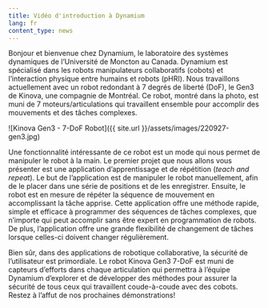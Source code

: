 ```yaml
---
title: Vidéo d'introduction à Dynamium
lang: fr
content_type: news
---
```



Bonjour et bienvenue chez Dynamium, le laboratoire des systèmes dynamiques de l’Université de Moncton au Canada. Dynamium est spécialisé dans les robots manipulateurs collaboratifs (cobots) et l’interaction physique entre humains et robots (pHRI). Nous travaillons actuellement avec un robot redondant à 7 degrés de liberté (DoF), le Gen3 de Kinova, une compagnie de Montréal. Ce robot, montré dans la photo, est muni de 7 moteurs/articulations qui travaillent ensemble pour accomplir des mouvements et des tâches complexes. 

![Kinova Gen3 - 7-DoF Robot]({{ site.url }}/assets/images/220927-gen3.jpg)

Une fonctionnalité intéressante de ce robot est un mode qui nous permet de manipuler le robot à la main. Le premier projet que nous allons vous présenter est une application d’apprentissage et de répétition (_teach and repeat_). Le but de l’application est de manipuler le robot manuellement, afin de le placer dans une série de positions et de les enregistrer. Ensuite, le robot est en mesure de répéter la séquence de mouvement en accomplissant la tâche apprise. Cette application offre une méthode rapide, simple et efficace à programmer des séquences de tâches complexes, que n’importe qui peut accomplir sans être expert en programmation de robots. De plus, l’application offre une grande flexibilité de changement de tâches lorsque celles-ci doivent changer régulièrement. 

Bien sûr, dans des applications de robotique collaborative, la sécurité de l’utilisateur est primordiale. Le robot Kinova Gen3 7-DoF est muni de capteurs d’efforts dans chaque articulation qui permettra à l’équipe Dynamium d’explorer et de développer des méthodes pour assurer la sécurité de tous ceux qui travaillent coude-à-coude avec des cobots. Restez à l’affut de nos prochaines démonstrations! 

